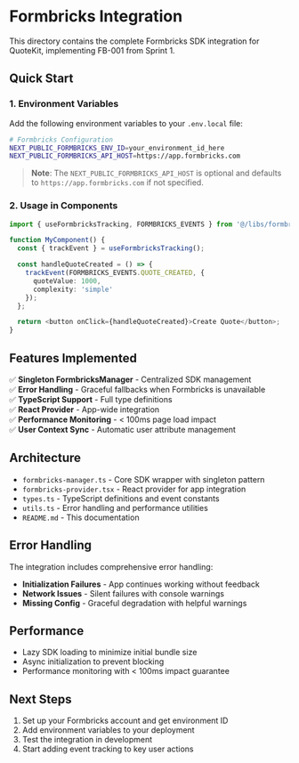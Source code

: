 # Formbricks Integration

This directory contains the complete Formbricks SDK integration for QuoteKit, implementing FB-001 from Sprint 1.

## Quick Start

### 1. Environment Variables

Add the following environment variables to your `.env.local` file:

```bash
# Formbricks Configuration
NEXT_PUBLIC_FORMBRICKS_ENV_ID=your_environment_id_here
NEXT_PUBLIC_FORMBRICKS_API_HOST=https://app.formbricks.com
```

> **Note**: The `NEXT_PUBLIC_FORMBRICKS_API_HOST` is optional and defaults to `https://app.formbricks.com` if not specified.

### 2. Usage in Components

```typescript
import { useFormbricksTracking, FORMBRICKS_EVENTS } from '@/libs/formbricks';

function MyComponent() {
  const { trackEvent } = useFormbricksTracking();

  const handleQuoteCreated = () => {
    trackEvent(FORMBRICKS_EVENTS.QUOTE_CREATED, {
      quoteValue: 1000,
      complexity: 'simple'
    });
  };

  return <button onClick={handleQuoteCreated}>Create Quote</button>;
}
```

## Features Implemented

✅ **Singleton FormbricksManager** - Centralized SDK management  
✅ **Error Handling** - Graceful fallbacks when Formbricks is unavailable  
✅ **TypeScript Support** - Full type definitions  
✅ **React Provider** - App-wide integration  
✅ **Performance Monitoring** - < 100ms page load impact  
✅ **User Context Sync** - Automatic user attribute management  

## Architecture

- `formbricks-manager.ts` - Core SDK wrapper with singleton pattern
- `formbricks-provider.tsx` - React provider for app integration
- `types.ts` - TypeScript definitions and event constants
- `utils.ts` - Error handling and performance utilities
- `README.md` - This documentation

## Error Handling

The integration includes comprehensive error handling:

- **Initialization Failures** - App continues working without feedback
- **Network Issues** - Silent failures with console warnings
- **Missing Config** - Graceful degradation with helpful warnings

## Performance

- Lazy SDK loading to minimize initial bundle size
- Async initialization to prevent blocking
- Performance monitoring with < 100ms impact guarantee

## Next Steps

1. Set up your Formbricks account and get environment ID
2. Add environment variables to your deployment
3. Test the integration in development
4. Start adding event tracking to key user actions